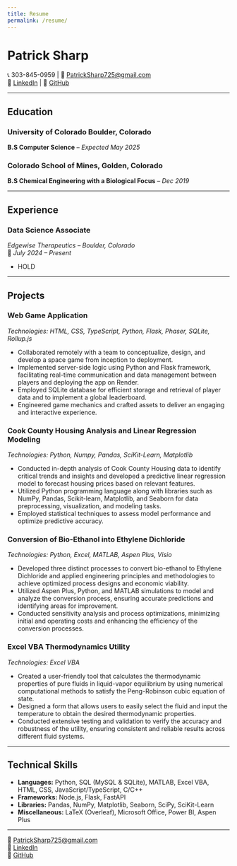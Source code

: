 ```yaml
---
title: Resume
permalink: /resume/
---
```




# Patrick Sharp

📞 303-845-0959 | 📧 [PatrickSharp725@gmail.com](mailto:PatrickSharp725@gmail.com)  
🔗 [LinkedIn](https://linkedin.com/in/patrick-sharp-278123191) | 🔗 [GitHub](https://github.com/PSharp725)

---

## Education

### University of Colorado Boulder, Colorado  
**B.S Computer Science** – *Expected May 2025*

### Colorado School of Mines, Golden, Colorado  
**B.S Chemical Engineering with a Biological Focus** – *Dec 2019*

---

## Experience

### **Data Science Associate**  
*Edgewise Therapeutics – Boulder, Colorado*  
📅 *July 2024 – Present*  
- HOLD

---

## Projects

### **Web Game Application**  
*Technologies: HTML, CSS, TypeScript, Python, Flask, Phaser, SQLite, Rollup.js*  
- Collaborated remotely with a team to conceptualize, design, and develop a space game from inception to deployment.
- Implemented server-side logic using Python and Flask framework, facilitating real-time communication and data management between players and deploying the app on Render.
- Employed SQLite database for efficient storage and retrieval of player data and to implement a global leaderboard.
- Engineered game mechanics and crafted assets to deliver an engaging and interactive experience.

### **Cook County Housing Analysis and Linear Regression Modeling**  
*Technologies: Python, Numpy, Pandas, SciKit-Learn, Matplotlib*  
- Conducted in-depth analysis of Cook County Housing data to identify critical trends and insights and developed a predictive linear regression model to forecast housing prices based on relevant features.
- Utilized Python programming language along with libraries such as NumPy, Pandas, Scikit-learn, Matplotlib, and Seaborn for data preprocessing, visualization, and modeling tasks.
- Employed statistical techniques to assess model performance and optimize predictive accuracy.

### **Conversion of Bio-Ethanol into Ethylene Dichloride**  
*Technologies: Python, Excel, MATLAB, Aspen Plus, Visio*  
- Developed three distinct processes to convert bio-ethanol to Ethylene Dichloride and applied engineering principles and methodologies to achieve optimized process designs and economic viability.
- Utilized Aspen Plus, Python, and MATLAB simulations to model and analyze the conversion process, ensuring accurate predictions and identifying areas for improvement.
- Conducted sensitivity analysis and process optimizations, minimizing initial and operating costs and enhancing the efficiency of the conversion processes.

### **Excel VBA Thermodynamics Utility**  
*Technologies: Excel VBA*  
- Created a user-friendly tool that calculates the thermodynamic properties of pure fluids in liquid-vapor equilibrium by using numerical computational methods to satisfy the Peng-Robinson cubic equation of state.
- Designed a form that allows users to easily select the fluid and input the temperature to obtain the desired thermodynamic properties.
- Conducted extensive testing and validation to verify the accuracy and robustness of the utility, ensuring consistent and reliable results across different fluid systems.

---

## Technical Skills

- **Languages:** Python, SQL (MySQL & SQLite), MATLAB, Excel VBA, HTML, CSS, JavaScript/TypeScript, C/C++
- **Frameworks:** Node.js, Flask, FastAPI
- **Libraries:** Pandas, NumPy, Matplotlib, Seaborn, SciPy, SciKit-Learn
- **Miscellaneous:** LaTeX (Overleaf), Microsoft Office, Power BI, Aspen Plus

---

📧 [PatrickSharp725@gmail.com](mailto:PatrickSharp725@gmail.com)  
🔗 [LinkedIn](https://linkedin.com/in/patrick-sharp-278123191)  
🔗 [GitHub](https://github.com/PSharp725)


